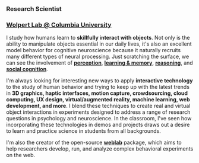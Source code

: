 ### Research Scientist

### [Wolpert Lab @ Columbia University](https://wolpertlab.neuroscience.columbia.edu)

I study how humans learn to **skillfully interact with objects**. Not only is the ability to manipulate objects essential in our daily lives, it's also an excellent model behavior for cognitive neuroscience because it naturally recruits many different types of neural processing. Just scratching the surface, we can see the involvement of <a href="javascript:void(0)" data-toggle="tooltip" title="" data-html="true" data-original-title="&bull; 3D shape analysis<br>&bull; object recognition<br>&bull; haptic feedback<br>&bull; multisensory integration"><b>perception</b></a>, <a href="javascript:void(0)" data-toggle="tooltip" title="" data-html="true" data-original-title="&bull; generalization<br>&bull; prediction errors<br>&bull; cost functions<br>&bull; representational formats"><b>learning & memory</b></a>, <a href="javascript:void(0)" data-toggle="tooltip" title="" data-html="true" data-original-title="&bull; sequential planning<br>&bull; intuitive physics<br>&bull; tool use & design"><b>reasoning</b></a>, and <a href="javascript:void(0)" data-toggle="tooltip" title="" data-html="true" data-original-title="&bull; action understanding<br>&bull; gesture & pantomime"><b>social cognition</b></a>.

I'm always looking for interesting new ways to apply **interactive technology** to the study of human behavior and trying to keep up with the latest trends in **3D graphics, haptic interfaces, motion capture, crowdsourcing, cloud computing, UX design, virtual/augmented reality, machine learning, web development, and more**. I blend these techniques to create real and virtual object interactions in experiments designed to address a range of research questions in psychology and neuroscience. In the classroom, I've seen how incorporating these technologies in demos and projects draws out a desire to learn and practice science in students from all backgrounds.

I'm also the creator of the open-source <b><a href="https://www.github.com/EvanCesanek/weblab" target="_blank">weblab</a></b> package, which aims to help researchers develop, run, and analyze complex behavioral experiments on the web.
